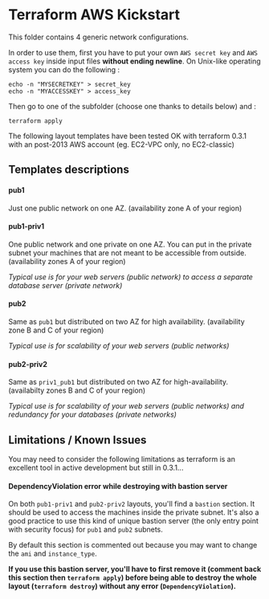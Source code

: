 # Terraform AWS Kickstart

This folder contains 4 generic network configurations.

In order to use them, first you have to put your own `AWS secret key` and 
`AWS access key` inside input files **without ending newline**.
On Unix-like operating system you can do the following :

    echo -n "MYSECRETKEY" > secret_key
    echo -n "MYACCESSKEY" > access_key

Then go to one of the subfolder (choose one thanks to details below) and :

    terraform apply

The following layout templates have been tested OK with terraform 0.3.1 with
an post-2013 AWS account (eg. EC2-VPC only, no EC2-classic)

## Templates descriptions

#### pub1

Just one public network on one AZ.
(availability zone A of your region)

#### pub1-priv1

One public network and one private on one AZ.
You can put in the private subnet your machines that are not meant to be
accessible from outside.
(availability zones A of your region)

*Typical use is for your web servers (public network) to access a separate
database server (private network)*

#### pub2

Same as `pub1` but distributed on two AZ for high availability.
(availability zone B and C of your region)

*Typical use is for scalability of your web servers (public networks)*

#### pub2-priv2

Same as `priv1_pub1` but distributed on two AZ for high-availability.
(availabilty zones B and C of your region)

*Typical use is for scalability of your web servers (public networks) and
redundancy for your databases (private networks)*

## Limitations / Known Issues

You may need to consider the following limitations as terraform is an excellent
tool in active development but still in 0.3.1...

#### DependencyViolation error while destroying with bastion server

On both `pub1-priv1` and `pub2-priv2` layouts, you'll find a `bastion` section.
It should be used to access the machines inside the private subnet. It's also 
a good practice to use this kind of unique bastion server (the only entry point 
with security focus) for `pub1` and `pub2` subnets.

By default this section is commented out because you may want to change the 
`ami` and `instance_type`.

**If you use this bastion server, you'll have to first remove it (comment
back this section then `terraform apply`) before being able to destroy the 
whole layout (`terraform destroy`) without any error (`DependencyViolation`).**


